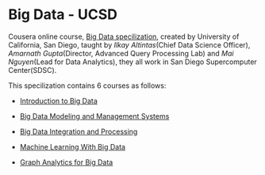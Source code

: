 # Big Data - UCSD

Cousera online course, [Big Data specilization][Big Data specilization], created 
by University of California, San Diego, taught by _Ilkay Altintas_(Chief Data 
Science Officer), _Amarnath Gupta_(Director, Advanced Query Processing Lab) and 
_Mai Nguyen_(Lead for Data Analytics), they all work in San Diego Supercomputer 
Center(SDSC).

This specilization contains 6 courses as follows:

- [Introduction to Big Data][Introduction]

- [Big Data Modeling and Management Systems][Management]

- [Big Data Integration and Processing][Integration and Processing]

- [Machine Learning With Big Data][Machine Learning]

- [Graph Analytics for Big Data][Graph Analytics]

[Big Data specilization]: https://www.coursera.org/specializations/big-data
[Introduction]: https://www.coursera.org/learn/big-data-introduction
[Management]: https://www.coursera.org/learn/big-data-management
[Integration and Processing]: https://www.coursera.org/learn/big-data-integration-processing
[Machine Learning]: https://www.coursera.org/learn/big-data-machine-learning
[Graph Analytics]: https://www.coursera.org/learn/big-data-graph-analytics
